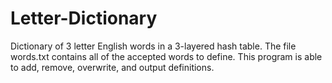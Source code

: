 # Letter-Dictionary
Dictionary of 3 letter English words in a 3-layered hash table. The file words.txt contains all of the accepted words to define. This program is able to add, remove, overwrite, and output definitions.
